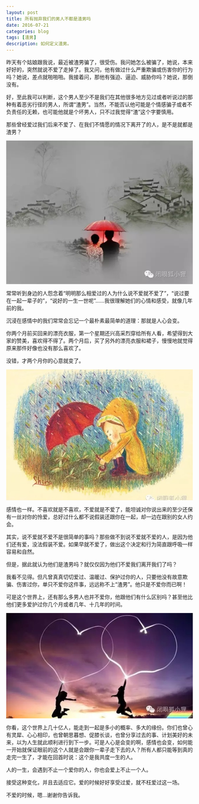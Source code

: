 ```yaml
---
layout: post
title: 所有抛弃我们的男人不都是渣男吗
date: 2016-07-21
categories: blog
tags: [渣男]
description: 如何定义渣男。
---
```


昨天有个姑娘跟我说，最近被渣男骗了，很受伤。我问她怎么被骗了，她说，本来好好的，突然就说不爱了走掉了。我又问，他有做过什么严重欺骗或伤害你的行为吗？她说，差点就啪啪啪。我接着问，那他有强迫、逼迫、威胁你吗？她说，那倒没有。

好，至此我可以判断，这个男人至少不是我们在其他很多地方见过或者听说过的那种有着恶劣行径的男人，所谓“渣男”。当然，不能否认他可能是个情感骗子或者不负责任的无赖，也可能他就是个坏男人，只不过我觉得“渣”这个字要慎用。

那些曾经爱过我们后来不爱了、在我们不情愿的情况下离开了的人，是不是就都是渣男？

<center>
    <p><img src="/img/男孩女孩3.jpg" align="center"></p>
</center>

常常听到身边的人怨念着“明明那么相爱过的人为什么说不爱就不爱了”，“说过要在一起一辈子的”，“说好的一生一世呢”……我很理解她们的心情和感受，就像几年前的我。
  
沉浸在感情中的我们常常会忘记一个最朴素最简单的道理：那就是人心会变。
  
你两个月前买回来的漂亮衣服，第一个星期还兴高采烈穿给所有人看，希望得到大家的赞美，喜欢得不得了。两个月后，买了另外的漂亮衣服和裙子，慢慢地就觉得原来那件好像也没有那么喜欢了。

没错，才两个月你的心意就变了。

<center>
    <p><img src="/img/小孩.jpg" align="center"></p>
</center>

感情也一样。不喜欢就是不喜欢，不爱就是不爱了，能坦诚对你说出来的至少还保有一丝对你的怜爱，总好过什么都不说假装还跟你在一起，却一边在跟别的女人约会。

其实，说不爱就不爱不是很简单的事吗？那些做不到说不爱就不爱的人，是因为他们还有爱，没法假装不爱。如果早就不爱了，做出这个决定和行为简直跟呼吸一样容易和自然。

但是，据此就认为他们是渣男吗？就仅仅因为他们不爱我们离开我们了吗？
 
我看不见得。但凡曾真真切切爱过、温暖过、保护过你的人，只要他没有故意欺骗、伤害过你，单只不爱你这件事，远远称不上“渣男”。他只是不爱你而已啊！

可是这个世界上，还有那么多男人也并不爱你，他跟他们有什么区别吗？甚至他比他们更多爱护过你几个月或者几年、十几年的时间。

<center>
    <p><img src="/img/男孩女孩4.jpg" align="center"></p>
</center>

你看，这个世界上几十亿人，能走到一起是多小的概率、多大的缘份。你们也曾心有灵犀、心心相印，也曾朝思暮想、促膝长谈，也曾分享过去的事、计划美好的未来，以为人生就此顺利进行到下一步。可是人心是会变的啊，感情也会变，如何能一开始就保证眼前的这个人就是会跟你一辈子走下去的人？所有人都只能等到真的走完一生了，才能在回首时说：这个是我共度一生的人。
 
人的一生，会遇到不止一个爱你的人，你也会爱上不止一个人。
 
接受这种变化，并且去适应它。爱的时候好好享受过爱，就不枉爱过这一场。

不爱的时候，嗯…谢谢你告诉我。
